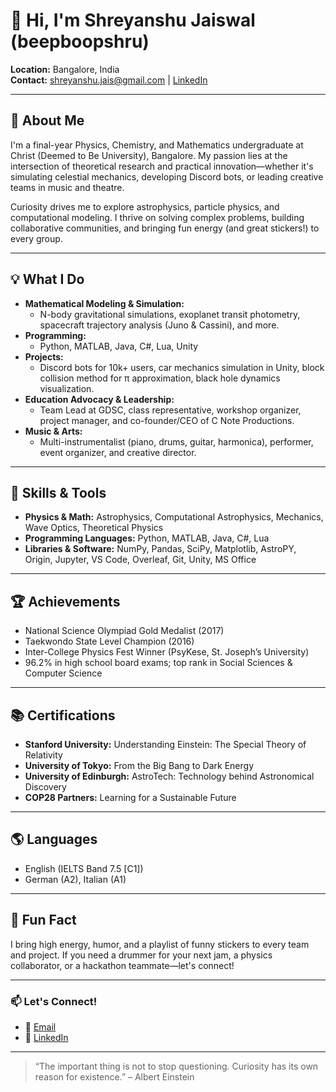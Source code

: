 # 👋 Hi, I'm Shreyanshu Jaiswal (beepboopshru)

**Location:** Bangalore, India  
**Contact:** [shreyanshu.jais@gmail.com](mailto:shreyanshu.jais@gmail.com) | [LinkedIn](https://www.linkedin.com/in/shreyanshu-jaiswal)  

---

## 🚀 About Me

I'm a final-year Physics, Chemistry, and Mathematics undergraduate at Christ (Deemed to Be University), Bangalore. My passion lies at the intersection of theoretical research and practical innovation—whether it's simulating celestial mechanics, developing Discord bots, or leading creative teams in music and theatre.

Curiosity drives me to explore astrophysics, particle physics, and computational modeling. I thrive on solving complex problems, building collaborative communities, and bringing fun energy (and great stickers!) to every group.

---

## 💡 What I Do

- **Mathematical Modeling & Simulation:**  
  - N-body gravitational simulations, exoplanet transit photometry, spacecraft trajectory analysis (Juno & Cassini), and more.
- **Programming:**  
  - Python, MATLAB, Java, C#, Lua, Unity
- **Projects:**  
  - Discord bots for 10k+ users, car mechanics simulation in Unity, block collision method for π approximation, black hole dynamics visualization.
- **Education Advocacy & Leadership:**  
  - Team Lead at GDSC, class representative, workshop organizer, project manager, and co-founder/CEO of C Note Productions.
- **Music & Arts:**  
  - Multi-instrumentalist (piano, drums, guitar, harmonica), performer, event organizer, and creative director.

---

## 🧠 Skills & Tools

- **Physics & Math:** Astrophysics, Computational Astrophysics, Mechanics, Wave Optics, Theoretical Physics
- **Programming Languages:** Python, MATLAB, Java, C#, Lua
- **Libraries & Software:** NumPy, Pandas, SciPy, Matplotlib, AstroPY, Origin, Jupyter, VS Code, Overleaf, Git, Unity, MS Office

---

## 🏆 Achievements

- National Science Olympiad Gold Medalist (2017)
- Taekwondo State Level Champion (2016)
- Inter-College Physics Fest Winner (PsyKese, St. Joseph’s University)
- 96.2% in high school board exams; top rank in Social Sciences & Computer Science

---

## 📚 Certifications

- **Stanford University:** Understanding Einstein: The Special Theory of Relativity
- **University of Tokyo:** From the Big Bang to Dark Energy
- **University of Edinburgh:** AstroTech: Technology behind Astronomical Discovery
- **COP28 Partners:** Learning for a Sustainable Future

---

## 🌎 Languages

- English (IELTS Band 7.5 [C1])
- German (A2), Italian (A1)

---

## 🎸 Fun Fact

I bring high energy, humor, and a playlist of funny stickers to every team and project. If you need a drummer for your next jam, a physics collaborator, or a hackathon teammate—let's connect!

---

### 📫 Let's Connect!

- 📧 [Email](mailto:shreyanshu.jais@gmail.com)
- 💼 [LinkedIn](https://www.linkedin.com/in/shreyanshu-jaiswal)

---

> “The important thing is not to stop questioning. Curiosity has its own reason for existence.” – Albert Einstein

````
